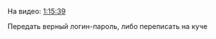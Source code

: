 ﻿На видео: [1:15:39](https://vk.com/video-114366489_456239197?t=1h15m39s)

Передать верный логин-пароль, либо переписать на куче
